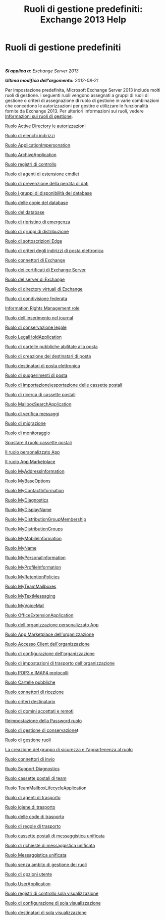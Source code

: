﻿---
title: 'Ruoli di gestione predefiniti: Exchange 2013 Help'
TOCTitle: Ruoli di gestione predefiniti
ms:assetid: 023f379a-40f6-43ef-b388-979f6dd85ec5
ms:mtpsurl: https://technet.microsoft.com/it-it/library/Dd638077(v=EXCHG.150)
ms:contentKeyID: 50479908
ms.date: 05/22/2018
mtps_version: v=EXCHG.150
ms.translationtype: MT
---

# Ruoli di gestione predefiniti

 

_**Si applica a:** Exchange Server 2013_

_**Ultima modifica dell'argomento:** 2012-08-21_

Per impostazione predefinita, Microsoft Exchange Server 2013 include molti ruoli di gestione. I seguenti ruoli vengono assegnati a gruppi di ruoli di gestione o criteri di assegnazione di ruolo di gestione in varie combinazioni che concedono le autorizzazioni per gestire e utilizzare le funzionalità fornite da Exchange 2013. Per ulteriori informazioni sui ruoli, vedere [Informazioni sui ruoli di gestione](understanding-management-roles-exchange-2013-help.md).

[Ruolo Active Directory le autorizzazioni](active-directory-permissions-role-exchange-2013-help.md)

[Ruolo di elenchi indirizzi](address-lists-role-exchange-2013-help.md)

[Ruolo ApplicationImpersonation](applicationimpersonation-role-exchange-2013-help.md)

[Ruolo ArchiveApplication](archiveapplication-role-exchange-2013-help.md)

[Ruolo registri di controllo](audit-logs-role-exchange-2013-help.md)

[Ruolo di agenti di estensione cmdlet](cmdlet-extension-agents-role-exchange-2013-help.md)

[Ruolo di prevenzione della perdita di dati](data-loss-prevention-role-exchange-2013-help.md)

[Ruolo i gruppi di disponibilità del database](database-availability-groups-role-exchange-2013-help.md)

[Ruolo delle copie del database](database-copies-role-exchange-2013-help.md)

[Ruolo del database](databases-role-exchange-2013-help.md)

[Ruolo di ripristino di emergenza](disaster-recovery-role-exchange-2013-help.md)

[Ruolo di gruppi di distribuzione](distribution-groups-role-exchange-2013-help.md)

[Ruolo di sottoscrizioni Edge](edge-subscriptions-role-exchange-2013-help.md)

[Ruolo di criteri degli indirizzi di posta elettronica](e-mail-address-policies-role-exchange-2013-help.md)

[Ruolo connettori di Exchange](exchange-connectors-role-exchange-2013-help.md)

[Ruolo dei certificati di Exchange Server](exchange-server-certificates-role-exchange-2013-help.md)

[Ruolo del server di Exchange](exchange-servers-role-exchange-2013-help.md)

[Ruolo di directory virtuali di Exchange](exchange-virtual-directories-role-exchange-2013-help.md)

[Ruolo di condivisione federata](federated-sharing-role-exchange-2013-help.md)

[Information Rights Management role](information-rights-management-role-exchange-2013-help.md)

[Ruolo dell'inserimento nel journal](journaling-role-exchange-2013-help.md)

[Ruolo di conservazione legale](legal-hold-role-exchange-2013-help.md)

[Ruolo LegalHoldApplication](legalholdapplication-role-exchange-2013-help.md)

[Ruolo di cartelle pubbliche abilitate alla posta](mail-enabled-public-folders-role-exchange-2013-help.md)

[Ruolo di creazione dei destinatari di posta](mail-recipient-creation-role-exchange-2013-help.md)

[Ruolo destinatari di posta elettronica](mail-recipients-role-exchange-2013-help.md)

[Ruolo di suggerimenti di posta](mail-tips-role-exchange-2013-help.md)

[Ruolo di importazione\\esportazione delle cassette postali](mailbox-import-export-role-exchange-2013-help.md)

[Ruolo di ricerca di cassette postali](mailbox-search-role-exchange-2013-help.md)

[Ruolo MailboxSearchApplication](mailboxsearchapplication-role-exchange-2013-help.md)

[Ruolo di verifica messaggi](message-tracking-role-exchange-2013-help.md)

[Ruolo di migrazione](migration-role-exchange-2013-help.md)

[Ruolo di monitoraggio](monitoring-role-exchange-2013-help.md)

[Spostare il ruolo cassette postali](move-mailboxes-role-exchange-2013-help.md)

[Il ruolo personalizzato App](my-custom-apps-role-exchange-2013-help.md)

[Il ruolo App Marketplace](my-marketplace-apps-role-exchange-2013-help.md)

[Ruolo MyAddressInformation](myaddressinformation-role-exchange-2013-help.md)

[Ruolo MyBaseOptions](mybaseoptions-role-exchange-2013-help.md)

[Ruolo MyContactInformation](mycontactinformation-role-exchange-2013-help.md)

[Ruolo MyDiagnostics](mydiagnostics-role-exchange-2013-help.md)

[Ruolo MyDisplayName](mydisplayname-role-exchange-2013-help.md)

[Ruolo MyDistributionGroupMembership](mydistributiongroupmembership-role-exchange-2013-help.md)

[Ruolo MyDistributionGroups](mydistributiongroups-role-exchange-2013-help.md)

[Ruolo MyMobileInformation](mymobileinformation-role-exchange-2013-help.md)

[Ruolo MyName](myname-role-exchange-2013-help.md)

[Ruolo MyPersonalInformation](mypersonalinformation-role-exchange-2013-help.md)

[Ruolo MyProfileInformation](myprofileinformation-role-exchange-2013-help.md)

[Ruolo MyRetentionPolicies](myretentionpolicies-role-exchange-2013-help.md)

[Ruolo MyTeamMailboxes](myteammailboxes-role-exchange-2013-help.md)

[Ruolo MyTextMessaging](mytextmessaging-role-exchange-2013-help.md)

[Ruolo MyVoiceMail](myvoicemail-role-exchange-2013-help.md)

[Ruolo OfficeExtensionApplication](officeextensionapplication-role-exchange-2013-help.md)

[Ruolo dell'organizzazione personalizzato App](org-custom-apps-role-exchange-2013-help.md)

[Ruolo App Marketplace dell'organizzazione](org-marketplace-apps-role-exchange-2013-help.md)

[Ruolo Accesso Client dell'organizzazione](organization-client-access-role-exchange-2013-help.md)

[Ruolo di configurazione dell'organizzazione](organization-configuration-role-exchange-2013-help.md)

[Ruolo di impostazioni di trasporto dell'organizzazione](organization-transport-settings-role-exchange-2013-help.md)

[Ruolo POP3 e IMAP4 protocolli](pop3-and-imap4-protocols-role-exchange-2013-help.md)

[Ruolo Cartelle pubbliche](public-folders-role-exchange-2013-help.md)

[Ruolo connettori di ricezione](receive-connectors-role-exchange-2013-help.md)

[Ruolo criteri destinatario](recipient-policies-role-exchange-2013-help.md)

[Ruolo di domini accettati e remoti](remote-and-accepted-domains-role-exchange-2013-help.md)

[Reimpostazione della Password ruolo](reset-password-role-exchange-2013-help.md)

[Ruolo di gestione di conservazione](retention-management-role-exchange-2013-help.md)t

[Ruolo di gestione ruoli](role-management-role-exchange-2013-help.md)

[La creazione del gruppo di sicurezza e l'appartenenza al ruolo](security-group-creation-and-membership-role-exchange-2013-help.md)

[Ruolo connettori di invio](send-connectors-role-exchange-2013-help.md)

[Ruolo Support Diagnostics](support-diagnostics-role-exchange-2013-help.md)

[Ruolo cassette postali di team](team-mailboxes-role-exchange-2013-help.md)

[Ruolo TeamMailboxLifecycleApplication](teammailboxlifecycleapplication-role-exchange-2013-help.md)

[Ruolo di agenti di trasporto](transport-agents-role-exchange-2013-help.md)

[Ruolo igiene di trasporto](transport-hygiene-role-exchange-2013-help.md)

[Ruolo delle code di trasporto](transport-queues-role-exchange-2013-help.md)

[Ruolo di regole di trasporto](transport-rules-role-exchange-2013-help.md)

[Ruolo cassette postali di messaggistica unificata](um-mailboxes-role-exchange-2013-help.md)

[Ruolo di richieste di messaggistica unificata](um-prompts-role-exchange-2013-help.md)

[Ruolo Messaggistica unificata](unified-messaging-role-exchange-2013-help.md)

[Ruolo senza ambito di gestione dei ruoli](unscoped-role-management-role-exchange-2013-help.md)

[Ruolo di opzioni utente](user-options-role-exchange-2013-help.md)

[Ruolo UserApplication](userapplication-role-exchange-2013-help.md)

[Ruolo registri di controllo sola visualizzazione](view-only-audit-logs-role-exchange-2013-help.md)

[Ruolo di configurazione di sola visualizzazione](view-only-configuration-role-exchange-2013-help.md)

[Ruolo destinatari di sola visualizzazione](view-only-recipients-role-exchange-2013-help.md)

